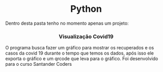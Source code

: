 <h1 align="center">Python</h1>
<p>Dentro desta pasta tenho no momento apenas um projeto:<p>
<h3 align="center">Visualização Covid19</h3>
<p>O programa busca fazer um gráfico para mostrar os recuperados e os casos da covid 19 durante o tempo que temos os dados, após isso ele exporta o gráfico e um qrcode que leva para o gráfico. Foi desenvolvido para o curso Santander Coders</p>

